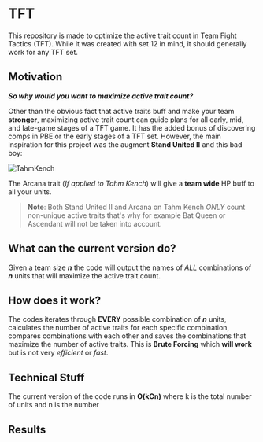 # TFT
This repository is made to optimize the active trait count in Team Fight Tactics (TFT). While it was created with set 12 in mind, it should generally work for any TFT set.
## Motivation
***So why would you want to **maximize** active trait count?***

Other than the obvious fact that active traits buff and make your team **stronger**, maximizing active trait count can guide plans for all early, mid, and late-game stages of a TFT game. It has the added bonus of discovering comps in PBE or the early stages of a TFT set.
However, the main inspiration for this project was the augment **Stand United II** and this bad boy:

![TahmKench](https://github.com/user-attachments/assets/5d00be48-b036-48aa-927e-a205c973d88d)

The Arcana trait (*If applied to Tahm Kench*) will give a **team wide** HP buff to all your units.

>**Note**: Both Stand United II and Arcana on Tahm Kench *ONLY* count non-unique active traits that's why for example Bat Queen or Ascendant will not be taken into account.

## What can the current version do?
Given a team size ***n*** the code will output the names of *ALL* combinations of ***n*** units that will maximize the active trait count.


## How does it work?
The codes iterates through **EVERY** possible combination of ***n*** units, calculates the number of active traits for each specific combination, compares combinations with each other and saves the combinations that maximize the number of active traits. This is **Brute Forcing** which **will work** but is not very *efficient* or *fast*.

## Technical Stuff
The current version of the code runs in **O(kCn)** where k is the total number of units and n is the number   

## Results
